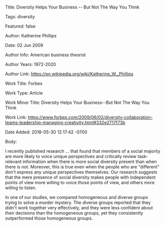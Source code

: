 Title:  Diversity Helps Your Business -- But Not The Way You Think

Tags:   diversity

Featured: false

Author: Katherine Phillips

Date:   02 Jun 2009

Author Info: American business theorist

Author Years: 1972-2020

Author Link: https://en.wikipedia.org/wiki/Katherine_W._Phillips

Work Title: Forbes

Work Type: Article

Work Minor Title: Diversity Helps Your Business--But Not The Way You Think

Work Link: https://www.forbes.com/2009/06/02/diversity-collaboration-teams-leadership-managing-creativity.html#332e2717f73b

Date Added: 2018-05-30 12:17:42 -0700

Body: 

I recently published research ... that found that members of a social majority are more likely to voice unique perspectives and critically review task-relevant information when there is more social diversity present than when there is not. Moreover, this is true even when the people who are "different" don't express any unique perspectives themselves. Our research suggests that the mere presence of social diversity makes people with independent points of view more willing to voice those points of view, and others more willing to listen.

In one of our studies, we compared homogeneous and diverse groups trying to solve a murder mystery. The diverse groups reported that they didn't work together very effectively, and they were less confident about their decisions than the homogeneous groups, yet they consistently outperformed those homogeneous groups.
